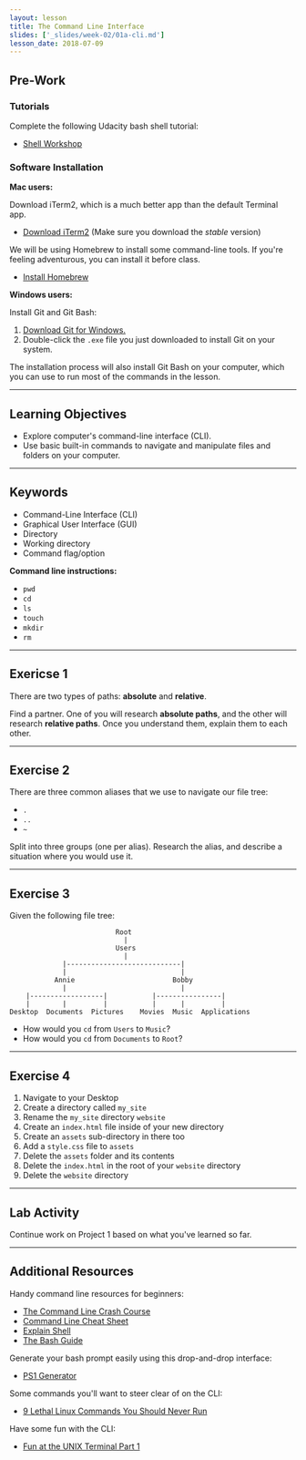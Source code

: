 ```yaml
---
layout: lesson
title: The Command Line Interface
slides: ['_slides/week-02/01a-cli.md']
lesson_date: 2018-07-09
---
```


## Pre-Work

### Tutorials

Complete the following Udacity bash shell tutorial:

* [Shell Workshop](https://www.udacity.com/course/shell-workshop--ud206)

### Software Installation

**Mac users:**

Download iTerm2, which is a much better app than the default Terminal app.

* [Download iTerm2](https://www.iterm2.com/downloads.html) (Make sure you download the _stable_ version)

We will be using Homebrew to install some command-line tools. If you're feeling adventurous, you can install it before class.

* [Install Homebrew](https://brew.sh/)

**Windows users:**

Install Git and Git Bash:

1.  [Download Git for Windows.](https://git-scm.com/download/win)
2.  Double-click the `.exe` file you just downloaded to install Git on your system.

The installation process will also install Git Bash on your computer, which you can use to run most of the commands in the lesson.

---

## Learning Objectives

* Explore computer's command-line interface (CLI).
* Use basic built-in commands to navigate and manipulate files and folders on your computer.

---

## Keywords

* Command-Line Interface (CLI)
* Graphical User Interface (GUI)
* Directory
* Working directory
* Command flag/option

**Command line instructions:**

* `pwd`
* `cd`
* `ls`
* `touch`
* `mkdir`
* `rm`

---

## Exericse 1

There are two types of paths: **absolute** and **relative**.

Find a partner. One of you will research **absolute paths**, and the other will research **relative paths**. Once you understand them, explain them to each other.

---

## Exercise 2

There are three common aliases that we use to navigate our file tree:

* `.`
* `..`
* `~`

Split into three groups (one per alias). Research the alias, and describe a situation where you would use it.

---

## Exercise 3

Given the following file tree:

```
                          Root
                            |
                          Users
                            |
             |----------------------------|
             |                            |
           Annie                        Bobby
             |                            |
    |------------------|           |----------------|
    |        |         |           |      |         |
Desktop  Documents  Pictures    Movies  Music  Applications
```

* How would you `cd` from `Users` to `Music`?
* How would you `cd` from `Documents` to `Root`?

---

## Exercise 4

1.  Navigate to your Desktop
2.  Create a directory called `my_site`
3.  Rename the `my_site` directory `website`
4.  Create an `index.html` file inside of your new directory
5.  Create an `assets` sub-directory in there too
6.  Add a `style.css` file to `assets`
7.  Delete the `assets` folder and its contents
8.  Delete the `index.html` in the root of your `website` directory
9.  Delete the `website` directory

---

## Lab Activity

Continue work on Project 1 based on what you've learned so far.

---

## Additional Resources

Handy command line resources for beginners:

* [The Command Line Crash Course](http://cli.learncodethehardway.org/book/)
* [Command Line Cheat Sheet](http://www.git-tower.com/blog/command-line-cheat-sheet/)
* [Explain Shell](https://explainshell.com/)
* [The Bash Guide](http://www.bash.academy/)

Generate your bash prompt easily using this drop-and-drop interface:

* [PS1 Generator](http://bashrcgenerator.com/)

Some commands you'll want to steer clear of on the CLI:

* [9 Lethal Linux Commands You Should Never Run](http://www.makeuseof.com/tag/9-lethal-linux-commands-never-run/)

Have some fun with the CLI:

* [Fun at the UNIX Terminal Part 1](https://blog.regehr.org/archives/1483)
